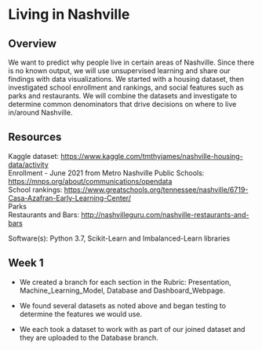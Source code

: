 #  Living in Nashville

## Overview
We want to predict why people live in certain areas of Nashville.  Since there is no known output, we will use unsupervised learning and share our findings with data visualizations.  We started with a housing dataset, then investigated school enrollment and rankings, and social features such as parks and restaurants.  We will combine the datasets and investigate to determine common denominators that drive decisions on where to live in/around Nashville.

## Resources
Kaggle dataset:  https://www.kaggle.com/tmthyjames/nashville-housing-data/activity</br>
Enrollment - June 2021 from Metro Nashville Public Schools:  https://mnps.org/about/communications/opendata</br>
School rankings:  https://www.greatschools.org/tennessee/nashville/6719-Casa-Azafran-Early-Learning-Center/</br>
Parks</br>
Restaurants and Bars:  http://nashvilleguru.com/nashville-restaurants-and-bars </br>

Software(s): Python 3.7, Scikit-Learn and Imbalanced-Learn libraries

## Week 1

* We created a branch for each section in the Rubric:  Presentation, Machine_Learning_Model, Database and Dashboard_Webpage.

* We found several datasets as noted above and began testing to determine the features we would use.

* We each took a dataset to work with as part of our joined dataset and they are uploaded to the Database branch.
